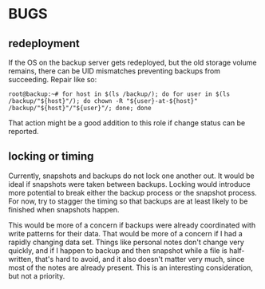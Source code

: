 # BUGS

## redeployment

If the OS on the backup server gets redeployed, but the old storage volume remains, there can be UID mismatches preventing backups from succeeding.  Repair like so:

    root@backup:~# for host in $(ls /backup/); do for user in $(ls /backup/"${host}"/); do chown -R "${user}-at-${host}" /backup/"${host}"/"${user}"/; done; done

That action might be a good addition to this role if change status can be reported.

## locking or timing

Currently, snapshots and backups do not lock one another out.  It would be ideal if snapshots were taken between backups.  Locking would introduce more potential to break either the backup process or the snapshot process.  For now, try to stagger the timing so that backups are at least likely to be finished when snapshots happen.

This would be more of a concern if backups were already coordinated with write patterns for their data.  That would be more of a concern if I had a rapidly changing data set.  Things like personal notes don't change very quickly, and if I happen to backup and then snapshot while a file is half-written, that's hard to avoid, and it also doesn't matter very much, since most of the notes are already present.  This is an interesting consideration, but not a priority.
